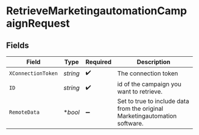 # RetrieveMarketingautomationCampaignRequest


## Fields

| Field                                                                       | Type                                                                        | Required                                                                    | Description                                                                 |
| --------------------------------------------------------------------------- | --------------------------------------------------------------------------- | --------------------------------------------------------------------------- | --------------------------------------------------------------------------- |
| `XConnectionToken`                                                          | *string*                                                                    | :heavy_check_mark:                                                          | The connection token                                                        |
| `ID`                                                                        | *string*                                                                    | :heavy_check_mark:                                                          | id of the campaign you want to retrieve.                                    |
| `RemoteData`                                                                | **bool*                                                                     | :heavy_minus_sign:                                                          | Set to true to include data from the original Marketingautomation software. |